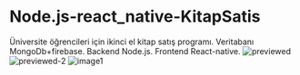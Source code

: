 # Node.js-react_native-KitapSatis
Üniversite öğrencileri için ikinci el kitap satış programı.
Veritabanı MongoDb+firebase.
Backend Node.js.
Frontend React-native.
![previewed](https://user-images.githubusercontent.com/63130177/111312220-2202cc80-8670-11eb-8068-02c1a3034595.png)
![previewed-2](https://user-images.githubusercontent.com/63130177/111312194-1adbbe80-8670-11eb-9b0c-882bf6a8df44.png)
![image1](https://user-images.githubusercontent.com/63130177/111312182-18796480-8670-11eb-8046-8882e129349b.jpeg)

